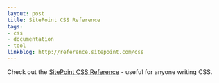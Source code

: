```yaml
---
layout: post
title: SitePoint CSS Reference
tags:
- css
- documentation
- tool
linkblog: http://reference.sitepoint.com/css
---
```


Check out the [SitePoint CSS Reference](http://reference.sitepoint.com/css) - useful for anyone writing
CSS.
